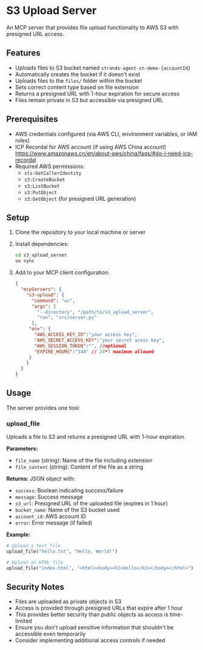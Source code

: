 # S3 Upload Server

An MCP server that provides file upload functionality to AWS S3 with presigned URL access.

## Features

- Uploads files to S3 bucket named `strands-agent-cn-demo-{accountId}`
- Automatically creates the bucket if it doesn't exist
- Uploads files to the `files/` folder within the bucket
- Sets correct content type based on file extension
- Returns a presigned URL with 1-hour expiration for secure access
- Files remain private in S3 but accessible via presigned URL

## Prerequisites

- AWS credentials configured (via AWS CLI, environment variables, or IAM roles)
- ICP Recordal for AWS account (if using AWS China account) https://www.amazonaws.cn/en/about-aws/china/faqs/#do-i-need-icp-recordal
- Required AWS permissions:
  - `sts:GetCallerIdentity`
  - `s3:CreateBucket`
  - `s3:ListBucket`
  - `s3:PutObject`
  - `s3:GetObject` (for presigned URL generation)

## Setup

1. Clone the repository to your local machine or server
2. Install dependencies:
   ```bash
   cd s3_upload_server
   uv sync
   ```

3. Add to your MCP client configuration:
   ```json
   {
     "mcpServers": {
       "s3-upload": {
         "command": "uv",
         "args": [
           "--directory", "/path/to/s3_upload_server",
           "run", "src/server.py"
         ],
        "env": {
          "AWS_ACCESS_KEY_ID":"your access key",
          "AWS_SECRET_ACCESS_KEY":"your secret acess key",
          "AWS_SESSION_TOKEN":"", //optional
          "EXPIRE_HOURS":"144" // 24*7 maximum allowed
        }
       }
     }
   }
   ```

## Usage

The server provides one tool:

### upload_file

Uploads a file to S3 and returns a presigned URL with 1-hour expiration.

**Parameters:**
- `file_name` (string): Name of the file including extension
- `file_content` (string): Content of the file as a string

**Returns:**
JSON object with:
- `success`: Boolean indicating success/failure
- `message`: Success message
- `s3_url`: Presigned URL of the uploaded file (expires in 1 hour)
- `bucket_name`: Name of the S3 bucket used
- `account_id`: AWS account ID
- `error`: Error message (if failed)

**Example:**
```python
# Upload a text file
upload_file("hello.txt", "Hello, World!")

# Upload an HTML file
upload_file("index.html", "<html><body><h1>Hello</h1></body></html>")
```

## Security Notes

- Files are uploaded as private objects in S3
- Access is provided through presigned URLs that expire after 1 hour
- This provides better security than public objects as access is time-limited
- Ensure you don't upload sensitive information that shouldn't be accessible even temporarily
- Consider implementing additional access controls if needed
